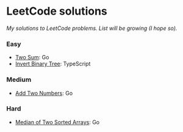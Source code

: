 # LeetCode solutions

*My solutions to LeetCode problems. List will be growing (I hope so).*

### Easy
* [Two Sum](https://leetcode.com/problems/two-sum/): Go
* [Invert Binary Tree](https://leetcode.com/problems/invert-binary-tree/): TypeScript
### Medium
* [Add Two Numbers](https://leetcode.com/problems/add-two-numbers/): Go
### Hard
* [Median of Two Sorted Arrays](https://leetcode.com/problems/median-of-two-sorted-arrays/): Go